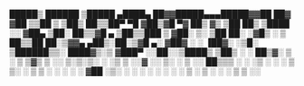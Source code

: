   █████▒ ██████  ▒█████   ▄████▄   ██▓▓█████▄▄▄█████▓▓██   ██▓
▓██   ▒▒██    ▒ ▒██▒  ██▒▒██▀ ▀█  ▓██▒▓█   ▀▓  ██▒ ▓▒ ▒██  ██▒
▒████ ░░ ▓██▄   ▒██░  ██▒▒▓█    ▄ ▒██▒▒███  ▒ ▓██░ ▒░  ▒██ ██░
░▓█▒  ░  ▒   ██▒▒██   ██░▒▓▓▄ ▄██▒░██░▒▓█  ▄░ ▓██▓ ░   ░ ▐██▓░
░▒█░   ▒██████▒▒░ ████▓▒░▒ ▓███▀ ░░██░░▒████▒ ▒██▒ ░   ░ ██▒▓░
 ▒ ░   ▒ ▒▓▒ ▒ ░░ ▒░▒░▒░ ░ ░▒ ▒  ░░▓  ░░ ▒░ ░ ▒ ░░      ██▒▒▒ 
 ░     ░ ░▒  ░ ░  ░ ▒ ▒░   ░  ▒    ▒ ░ ░ ░  ░   ░     ▓██ ░▒░ 
 ░ ░   ░  ░  ░  ░ ░ ░ ▒  ░         ▒ ░   ░    ░       ▒ ▒ ░░  
